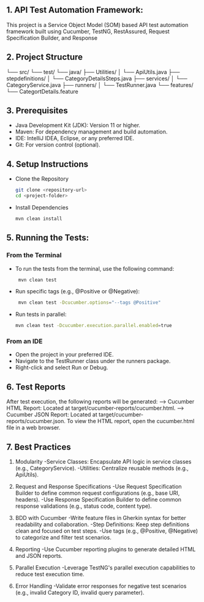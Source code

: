 ## 1. API Test Automation Framework:
This project is a Service Object Model (SOM) based API test automation framework built using Cucumber, TestNG, RestAssured, Request Specification Builder, and Response 
## 2. Project Structure

└── src/
    └── test/
        └── java/
            ├── Utilities/
            │   └── ApiUtils.java
            ├── stepdefinitions/
            │   └── CategoryDetailsSteps.java
            ├── services/
            │   └── CategoryService.java
            ├── runners/
            │   └── TestRunner.java
            └── features/
                └── CategortDetails.feature

## 3. Prerequisites
- Java Development Kit (JDK): Version 11 or higher.
- Maven: For dependency management and build automation.
- IDE: IntelliJ IDEA, Eclipse, or any preferred IDE.
- Git: For version control (optional).

## 4. Setup Instructions
 - Clone the Repository
   ```sh
   git clone <repository-url>
   cd <project-folder>
   ```
- Install Dependencies
   ```sh
  mvn clean install
  ```
## 5. Running the Tests:
### From the Terminal
- To run the tests from the terminal, use the following command: 
     ```sh
      mvn clean test
     ```
- Run specific tags (e.g., @Positive or @Negative):
     ```sh
      mvn clean test -Dcucumber.options="--tags @Positive"
     ```
- Run tests in parallel:
     ```sh
    mvn clean test -Dcucumber.execution.parallel.enabled=true
     ```
### From an IDE
- Open the project in your preferred IDE.
- Navigate to the TestRunner class under the runners package. 
- Right-click and select Run or Debug.

## 6. Test Reports
   After test execution, the following reports will be generated:
   --> Cucumber HTML Report: Located at target/cucumber-reports/cucumber.html.
   --> Cucumber JSON Report: Located at target/cucumber-reports/cucumber.json.
   To view the HTML report, open the cucumber.html file in a web browser.

## 7. Best Practices
1. Modularity
-Service Classes: Encapsulate API logic in service classes (e.g., CategoryService).
-Utilities: Centralize reusable methods (e.g., ApiUtils).

2. Request and Response Specifications
-Use Request Specification Builder to define common request configurations (e.g., base URI, headers).
-Use Response Specification Builder to define common response validations (e.g., status code, content type).

3. BDD with Cucumber
-Write feature files in Gherkin syntax for better readability and collaboration.
-Step Definitions: Keep step definitions clean and focused on test steps.
-Use tags (e.g., @Positive, @Negative) to categorize and filter test scenarios.

4. Reporting
-Use Cucumber reporting plugins to generate detailed HTML and JSON reports.

5. Parallel Execution
-Leverage TestNG's parallel execution capabilities to reduce test execution time.

6. Error Handling
-Validate error responses for negative test scenarios (e.g., invalid Category ID, invalid query parameter).
